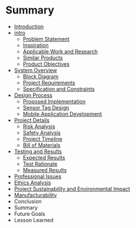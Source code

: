 # Summary

* [Introduction](README.md)
* [intro](chap1/intro.md)
   * [Problem Statement](chap1/intro_a.md)
   * [Inspiration](chap1/intro_b.md)
   * [Applicable Work and Research](chap1/intro_c.md)
   * [Similar Products](chap1/intro_d.md)
   * [Product Objectives](chap1/intro_e.md)
* [System Overview](chap2/sys.md)
   * [Block Diagram](chap2/sys_a.md)
   * [Project Requirements](chap2/sys_b.md)
   * [Specification and Constraints](chap2/sys_c.md)
* [Design Process](chap3/des.md)
   * [Proposed Implementation](chap3/des_a.md)
   * [Sensor Tag Design](chap3/des_b.md)
   * [Mobile Application Development](chap3/des_c.md)
* [Project Details](chap4/details.md)
   * [Risk Analysis](chap4/details_a.md)
   * [Safety Analysis](chap4/details_b.md)
   * [Project Timeline](details_c.md)
   * [Bill of Materials](chap4/details_d.md)
* [Testing and Results](chap5/test.md)
   * [Expected Results](chap5/test_a.md)
   * [Test Rationale](chap5/test_b.md)
   * [Measured Results](chap5/test_c.md)
* [Professional Issues](chap6/issues.md)
* [Ethics Analysis](chap6/issues_a.md)
* [Project Sustainability and Environmental Impact](chap6/issues_b.md)
* [Manufacturability](chap6/issues_c.md)
* Conclusion
* Summary
* Future Goals
* Lesson Learned

